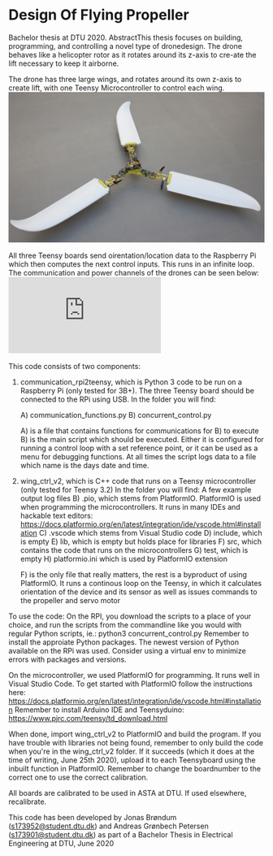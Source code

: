 # Design Of Flying Propeller
Bachelor thesis at DTU 2020. AbstractThis thesis focuses on building, programming, and controlling a novel type of dronedesign. The drone behaves like a helicopter rotor as it rotates around its z-axis to cre-ate the lift necessary to keep it airborne.

The drone has three large wings, and rotates around its own z-axis to create lift, with one Teensy Microcontroller to control each wing. 
![Photo of final drone](https://github.com/andreasgpetersen/DesignOfFlyingPropeller/blob/main/report/figures/IMG_0313.JPG)

All three Teensy boards send oirentation/location data to the Raspberry Pi which then computes the next control inputs. This runs in an infinite loop. The communication and power channels of the drones can be seen below: 
![Overview of communication and power channels](https://github.com/andreasgpetersen/DesignOfFlyingPropeller/blob/main/report/figures/analysis/Propeller_Drone_Block_Diagram.pdf)


This code consists of two components:

1) communication_rpi2teensy, which is Python 3 code to be run on a Raspberry Pi (only tested for 3B+).
   The three Teensy board should be connected to the RPi using USB.
   In the folder you will find:

    A) communication_functions.py
    B) concurrent_control.py

	A) is a file that contains functions for communications for B) to execute
	B) is the main script which should be executed. Either it is configured for running a control loop
	with a set reference point, or it can be used as a menu for debugging functions. At all times
	the script logs data to a file which name is the days date and time. 
	
2) wing_ctrl_v2, which is C++ code that runs on a Teensy microcontroller (only tested for Teensy 3.2)
   In the folder you will find:
    A few example output log files
    B) .pio, which stems from PlatformIO. PlatformIO is used when programming the microcontrollers. It runs in 
    many IDEs and hackable text editors: https://docs.platformio.org/en/latest/integration/ide/vscode.html#installation
    C) .vscode which stems from Visual Studio code
    D) include, which is empty
    E) lib, which is empty but holds place for libraries
    F) src, which contains the code that runs on the microcontrollers
    G) test, which is empty
    H) platformio.ini which is used by PlatformIO extension
    
    F) is the only file that really matters, the rest is a byproduct of using PlatformIO. It runs a continous loop
    on the Teensy, in which it calculates orientation of the device and its sensor as well as issues commands
    to the propeller and servo motor

To use the code:
On the RPI, you download the scripts to a place of your choice, and run the scripts from the commandline
like you would with regular Python scripts, ie.: python3 concurrent_control.py 
Remember to install the approiate Python packages. The newest version of Python available on the RPi was used.
Consider using a virtual env to minimize errors with packages and versions. 


On the microcontroller, we used PlatformIO for programming. It runs well in Visual Studio Code.
To get started with PlatformIO follow the instructions here: https://docs.platformio.org/en/latest/integration/ide/vscode.html#installation
Remember to install Arduino IDE and Teensyduino: https://www.pjrc.com/teensy/td_download.html

When done, import wing_ctrl_v2 to PlatformIO and build the program. If you have trouble with libraries not being
found, remember to only build the code when you're in the wing_ctrl_v2 folder.
If it succeeds (which it does at the time of writing, June 25th 2020), upload it to each Teensyboard using
the inbuilt function in PlatformIO. Remember to change the boardnumber to the correct one to use the correct
calibration.

All boards are calibrated to be used in ASTA at DTU. If used elsewhere, recalibrate. 

This code has been developed by Jonas Brøndum (s173952@student.dtu.dk) and
Andreas Grønbech Petersen (s173901@student.dtu.dk)
as part of a Bachelor Thesis in Electrical Engineering at DTU, June 2020 
